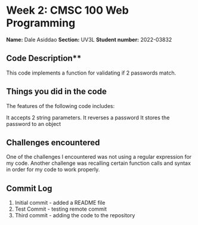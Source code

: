 # Week 2: CMSC 100 Web Programming

**Name:** Dale Asiddao
**Section:** UV3L
**Student number:** 2022-03832

## Code Description**
 This code implements a function for validating if 2 passwords match.


## Things you did in the code
The features of the following code includes:

  It accepts 2 string parameters. 
  It reverses a password
  It stores the password to an object

## Challenges encountered

One of the challenges I encountered was not using a regular expression for my code. Another challenge was recalling certain function calls and syntax in order for my code to work properly. 

## Commit Log
1. Initial commit - added a README file
2. Test Commit - testing remote commit
3. Third commit - adding the code to the repository
